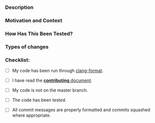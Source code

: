 <!--- Please fill out the following template, which will help other contributors review your Pull Request. -->

<!--- Make sure you’ve read the contribution guidelines here: https://github.com/obsproject/obs-studio/blob/master/CONTRIBUTING.rst -->

### Description
<!--- Describe your changes in detail. -->
<!--- If this change includes UI elements, please include screenshots. -->

### Motivation and Context
<!--- Why is this change required? What problem does it solve? -->
<!--- If it fixes an open Mantis issue, or implements feature request -->
<!--- from the Ideas page, please link to the issue here. -->

### How Has This Been Tested?
<!--- Please describe in detail how you tested your changes. -->
<!--- Include details of your testing environment (hardware, OS version, etc.),-->
<!--- and the tests you ran, including how it may affect other areas of code. -->

### Types of changes
<!--- What types of changes does your PR introduce? Uncomment all that apply -->
<!--- - Bug fix (non-breaking change which fixes an issue) -->
<!--- - New feature (non-breaking change which adds functionality) -->
<!--- - Performance enhancement (non-breaking change which improves efficiency) -->
<!--- - Code cleanup (non-breaking change which makes code smaller or more readable) -->
<!--- - Breaking change (fix or feature that would cause existing functionality to change) -->
<!--- - Documentation (a change to documentation pages) -->

### Checklist:
<!--- Go over all the following points, and put an `x` in all the boxes that apply. -->
<!--- If you're unsure about any of these, don't hesitate to ask. We're here to help! -->
- [ ] My code has been run through [clang-format](https://github.com/obsproject/obs-studio/blob/master/.clang-format).
- [ ] I have read the [**contributing** document](https://github.com/obsproject/obs-studio/blob/master/CONTRIBUTING.rst).
- [ ] My code is not on the master branch.
- [ ] The code has been tested.
- [ ] All commit messages are properly formatted and commits squashed where appropriate.

